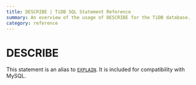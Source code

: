 ```yaml
---
title: DESCRIBE | TiDB SQL Statement Reference 
summary: An overview of the usage of DESCRIBE for the TiDB database.
category: reference
---
```


# DESCRIBE

This statement is an alias to [`EXPLAIN`](/dev/reference/sql/statements/explain.md). It is included for compatibility with MySQL.
